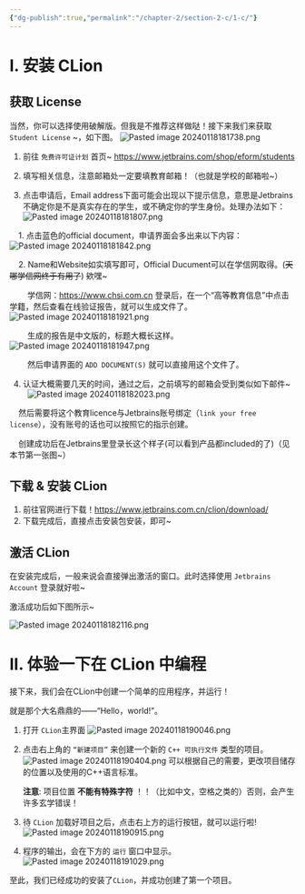 ```yaml
---
{"dg-publish":true,"permalink":"/chapter-2/section-2-c/1-c/"}
---
```


# I. 安装 CLion
## 获取 License

当然，你可以选择使用破解版。但我是不推荐这样做哒！接下来我们来获取 `Student License` ~，如下图。
![Pasted image 20240118181738.png](/img/user/images/Pasted%20image%2020240118181738.png)

1. 前往 `免费许可证计划` 首页~ <https://www.jetbrains.com/shop/eform/students>

2. 填写相关信息，注意邮箱处一定要填教育邮箱！（也就是学校的邮箱啦~）

3. 点击申请后，Email address下面可能会出现以下提示信息，意思是Jetbrains不确定你是不是真实存在的学生，或不确定你的学生身份。处理办法如下：
    ![Pasted image 20240118181807.png](/img/user/images/Pasted%20image%2020240118181807.png)

    1. 点击蓝色的official document，申请界面会多出来以下内容：
        ![Pasted image 20240118181842.png](/img/user/images/Pasted%20image%2020240118181842.png)

    2. Name和Website如实填写即可，Official Ducument可以在学信网取得。(<del>天哪学信网终于有用了</del>) 欸嘿~

        学信网：<https://www.chsi.com.cn> 登录后，在一个“高等教育信息”中点击学籍，然后查看在线验证报告，就可以生成文件了。
        ![Pasted image 20240118181921.png](/img/user/images/Pasted%20image%2020240118181921.png)

        生成的报告是中文版的，标题大概长这样。
        ![Pasted image 20240118181947.png](/img/user/images/Pasted%20image%2020240118181947.png)

        然后申请界面的 `ADD DOCUMENT(S)` 就可以直接用这个文件了。

4. 认证大概需要几天的时间，通过之后，之前填写的邮箱会受到类似如下邮件~
    ![Pasted image 20240118182023.png](/img/user/images/Pasted%20image%2020240118182023.png)

    然后需要将这个教育licence与Jetbrains账号绑定（`link your free license`），没有账号的话也可以按照它的指示创建。


    创建成功后在Jetbrains里登录长这个样子(可以看到产品都included的了)（见本节第一张图~）

## 下载 & 安装 CLion

1. 前往官网进行下载！<https://www.jetbrains.com.cn/clion/download/>
2. 下载完成后，直接点击安装包安装，即可~

## 激活 CLion

在安装完成后，一般来说会直接弹出激活的窗口。此时选择使用 `Jetbrains Account` 登录就好啦~

激活成功后如下图所示~

 ![Pasted image 20240118182116.png](/img/user/images/Pasted%20image%2020240118182116.png)
# II. 体验一下在 CLion 中编程

接下来，我们会在CLion中创建一个简单的应用程序，并运行！

就是那个大名鼎鼎的——“Hello，world!”。

1. 打开 `CLion`主界面
	![Pasted image 20240118190046.png](/img/user/images/Pasted%20image%2020240118190046.png)

2. 点击右上角的 `“新建项目”` 来创建一个新的 `C++ 可执行文件` 类型的项目。
	![Pasted image 20240118190404.png](/img/user/images/Pasted%20image%2020240118190404.png)
	可以根据自己的需要，更改项目储存的位置以及使用的C++语言标准。
	
	__注意__: 项目位置 __不能有特殊字符__ ！！（比如中文，空格之类的）否则，会产生许多玄学错误！

3. 待 `CLion`  加载好项目之后，点击右上方的运行按钮，就可以运行啦!
	![Pasted image 20240118190915.png](/img/user/images/Pasted%20image%2020240118190915.png)

4. 程序的输出，会在下方的 `运行` 窗口中显示。
	![Pasted image 20240118191029.png](/img/user/images/Pasted%20image%2020240118191029.png)


至此，我们已经成功的安装了`CLion`，并成功创建了第一个项目。